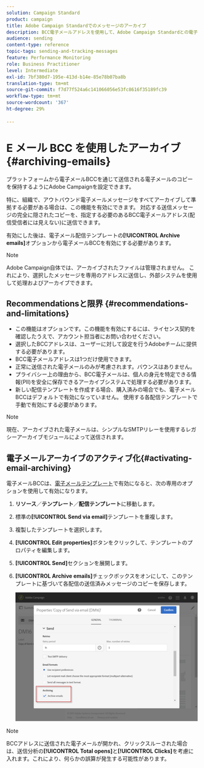 ```yaml
---
solution: Campaign Standard
product: campaign
title: Adobe Campaign Standardでのメッセージのアーカイブ
description: BCC電子メールアドレスを使用して、Adobe Campaign Standardとの電子メールをアーカイブする方法を説明します。
audience: sending
content-type: reference
topic-tags: sending-and-tracking-messages
feature: Performance Monitoring
role: Business Practitioner
level: Intermediate
exl-id: 7bf380d7-195e-413d-b14e-85e78b07ba8b
translation-type: tm+mt
source-git-commit: f7d77f524a6c141066056e53fc8616f35189fc39
workflow-type: tm+mt
source-wordcount: '367'
ht-degree: 29%

---
```


# E メール BCC を使用したアーカイブ{#archiving-emails}

プラットフォームから電子メールBCCを通じて送信される電子メールのコピーを保持するようにAdobe Campaignを設定できます。

特に、組織で、アウトバウンド電子メールメッセージをすべてアーカイブして準拠する必要がある場合は、この機能を有効にできます。 対応する送信メッセージの完全に隠されたコピーを、指定する必要のあるBCC電子メールアドレス(配信受信者には見えない)に送信できます。

有効にした後は、電子メール配信テンプレートの&#x200B;**[!UICONTROL Archive emails]**&#x200B;オプションから電子メールBCCを有効にする必要があります。

>[!NOTE]
>
>Adobe Campaign自体では、アーカイブされたファイルは管理されません。 これにより、選択したメッセージを専用のアドレスに送信し、外部システムを使用して処理およびアーカイブできます。

## Recommendationsと限界 {#recommendations-and-limitations}

* この機能はオプションです。この機能を有効にするには、ライセンス契約を確認したうえで、アカウント担当者にお問い合わせください。
* 選択したBCCアドレスは、ユーザーに対して設定を行うAdobeチームに提供する必要があります。
* BCC電子メールアドレスは1つだけ使用できます。
* 正常に送信された電子メールのみが考慮されます。バウンスはありません。
* プライバシー上の理由から、BCC電子メールは、個人の身元を特定できる情報(PII)を安全に保存できるアーカイブシステムで処理する必要があります。
* 新しい配信テンプレートを作成する場合、購入済みの場合でも、電子メールBCCはデフォルトで有効になっていません。 使用する各配信テンプレートで手動で有効にする必要があります。

>[!NOTE]
>
>現在、アーカイブされた電子メールは、シンプルなSMTPリレーを使用するレガシーアーカイブモジュールによって送信されます。

## 電子メールアーカイブのアクティブ化{#activating-email-archiving}

電子メールBCCは、[電子メールテンプレート](../../start/using/marketing-activity-templates.md)で有効になると、次の専用のオプションを使用して有効になります。

1. **リソース**／**テンプレート**／**配信テンプレート**&#x200B;に移動します。
1. 標準の&#x200B;**[!UICONTROL Send via email]**&#x200B;テンプレートを重複します。
1. 複製したテンプレートを選択します。
1. **[!UICONTROL Edit properties]**&#x200B;ボタンをクリックして、テンプレートのプロパティを編集します。
1. **[!UICONTROL Send]**&#x200B;セクションを展開します。
1. **[!UICONTROL Archive emails]**&#x200B;チェックボックスをオンにして、このテンプレートに基づいて各配信の送信済みメッセージのコピーを保存します。

   ![](assets/email_archiving.png)

>[!NOTE]
>
>BCCアドレスに送信された電子メールが開かれ、クリックスルーされた場合は、送信分析の&#x200B;**[!UICONTROL Total opens]**&#x200B;と&#x200B;**[!UICONTROL Clicks]**&#x200B;を考慮に入れます。これにより、何らかの誤算が発生する可能性があります。
